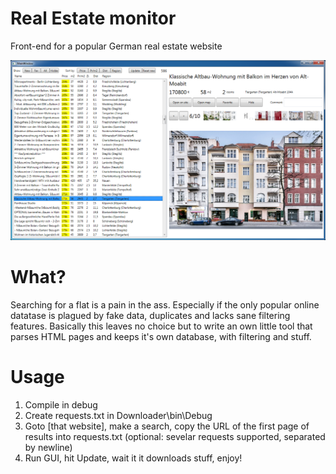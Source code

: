 # Real Estate monitor
Front-end for a popular German real estate website

![Screenshot](screenshot.png?raw=true)

# What?

Searching for a flat is a pain in the ass. Especially if the only popular online datatase is plagued by fake data, duplicates and lacks sane filtering features. Basically this leaves no choice but to write an own little tool that parses HTML pages and keeps it's own database, with filtering and stuff.

# Usage

1. Compile in debug
1. Create requests.txt in Downloader\bin\Debug
1. Goto [that website], make a search, copy the URL of the first page of results into requests.txt
(optional: sevelar requests supported, separated by newline)
1. Run GUI, hit Update, wait it it downloads stuff, enjoy!
